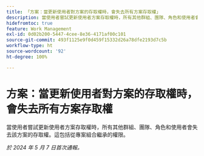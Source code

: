 ```yaml
---
title: 「方案：當更新使用者對方案的存取權時，會失去所有方案存取權」
description: 當使用者嘗試更新使用者方案存取權時，所有其他群組、團隊、角色和使用者會失去該方案的存取權。這包括從專案組合繼承的權限。
hidefromtoc: true
feature: Work Management
exl-id: 0d02b200-5447-4cee-8e36-4171af00c101
source-git-commit: 493f1125e9f0d459f15332d26a78dfe2193d7c5b
workflow-type: ht
source-wordcount: '92'
ht-degree: 100%

---
```


# 方案：當更新使用者對方案的存取權時，會失去所有方案存取權

當使用者嘗試更新使用者方案存取權時，所有其他群組、團隊、角色和使用者會失去該方案的存取權。這包括從專案組合繼承的權限。

_於 2024 年 5 月 7 日首次通報。_
